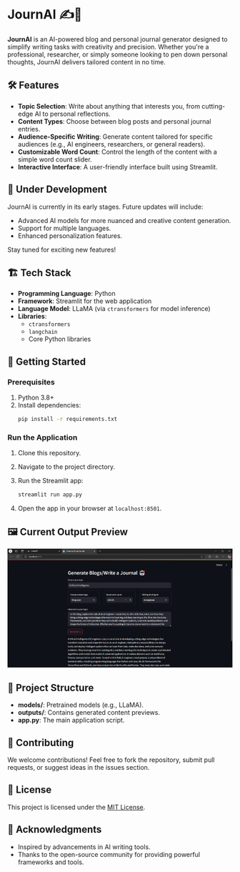 # JournAI ✍️🤖  
**JournAI** is an AI-powered blog and personal journal generator designed to simplify writing tasks with creativity and precision. Whether you're a professional, researcher, or simply someone looking to pen down personal thoughts, JournAI delivers tailored content in no time.  

## 🛠️ Features  
- **Topic Selection**: Write about anything that interests you, from cutting-edge AI to personal reflections.  
- **Content Types**: Choose between blog posts and personal journal entries.  
- **Audience-Specific Writing**: Generate content tailored for specific audiences (e.g., AI engineers, researchers, or general readers).  
- **Customizable Word Count**: Control the length of the content with a simple word count slider.  
- **Interactive Interface**: A user-friendly interface built using Streamlit.  


## 🚧 Under Development  
JournAI is currently in its early stages. Future updates will include:  
- Advanced AI models for more nuanced and creative content generation.  
- Support for multiple languages.  
- Enhanced personalization features.  

Stay tuned for exciting new features!  

## 🏗️ Tech Stack  
- **Programming Language**: Python  
- **Framework**: Streamlit for the web application  
- **Language Model**: LLaMA (via `ctransformers` for model inference)  
- **Libraries**:  
  - `ctransformers`  
  - `langchain`  
  - Core Python libraries  

## 🚀 Getting Started  

### Prerequisites  
1. Python 3.8+  
2. Install dependencies:  
   ```bash  
   pip install -r requirements.txt  
   ```  

### Run the Application  
1. Clone this repository.  
2. Navigate to the project directory.  
3. Run the Streamlit app:  
   ```bash  
   streamlit run app.py  
   ```  

4. Open the app in your browser at `localhost:8501`.  

## 🖼️ Current Output Preview  
![Sample Output](outputs/sample_blog.png)

## 📂 Project Structure  
- **models/**: Pretrained models (e.g., LLaMA).  
- **outputs/**: Contains generated content previews.  
- **app.py**: The main application script.  

## 🤝 Contributing  
We welcome contributions! Feel free to fork the repository, submit pull requests, or suggest ideas in the issues section.  

## 📜 License  
This project is licensed under the [MIT License](LICENSE).  

## 🙌 Acknowledgments  
- Inspired by advancements in AI writing tools.  
- Thanks to the open-source community for providing powerful frameworks and tools.
